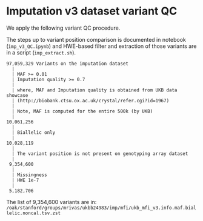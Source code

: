 # Imputation v3 dataset variant QC

We apply the following variant QC procedure.

The steps up to variant position comparison is documented in notebook (`imp_v3_QC.ipynb`) and HWE-based filter and extraction of those variants are in a script (`imp_extract.sh`).


```
97,059,329 Variants on the imputation dataset
  | 
  | MAF >= 0.01
  | Imputation quality >= 0.7
  |  
  | where, MAF and Imputation quality is obtained from UKB data showcase
  | (http://biobank.ctsu.ox.ac.uk/crystal/refer.cgi?id=1967)
  | 
  | Note, MAF is computed for the entire 500k (by UKB)
  | 
10,061,256
  | 
  | Biallelic only
  |
10,028,119
  |
  | The variant position is not present on genotyping array dataset
  |
 9,354,600
  |
  | Missingness 
  | HWE 1e-7
  |
 5,182,706
```

The list of 9,354,600 variants are in: `/oak/stanford/groups/mrivas/ukbb24983/imp/mfi/ukb_mfi_v3.info.maf.biallelic.noncal.tsv.zst`
